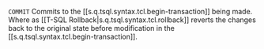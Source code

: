 

`COMMIT` Commits to the [[s.q.tsql.syntax.tcl.begin-transaction]] being made. Where as [[T-SQL Rollback|s.q.tsql.syntax.tcl.rollback]] reverts the changes back to the original state before modification in the [[s.q.tsql.syntax.tcl.begin-transaction]].

